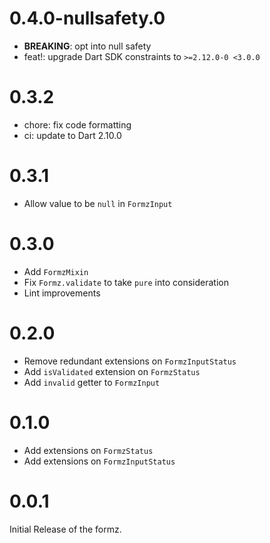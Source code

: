 # 0.4.0-nullsafety.0

- **BREAKING**: opt into null safety
- feat!: upgrade Dart SDK constraints to `>=2.12.0-0 <3.0.0`

# 0.3.2

- chore: fix code formatting
- ci: update to Dart 2.10.0

# 0.3.1

- Allow value to be `null` in `FormzInput`

# 0.3.0

- Add `FormzMixin`
- Fix `Formz.validate` to take `pure` into consideration
- Lint improvements

# 0.2.0

- Remove redundant extensions on `FormzInputStatus`
- Add `isValidated` extension on `FormzStatus`
- Add `invalid` getter to `FormzInput`

# 0.1.0

- Add extensions on `FormzStatus`
- Add extensions on `FormzInputStatus`

# 0.0.1

Initial Release of the formz.
